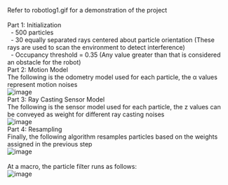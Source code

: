 Refer to robotlog1.gif for a demonstration of the project <br/>
<br/>
Part 1: Initialization <br/>
&nbsp; - 500 particles <br/>
&nbsp; - 30 equally separated rays centered about particle orientation (These rays are used to scan the environment to detect interference) <br/>
&nbsp; - Occupancy threshold = 0.35 (Any value greater than that is considered an obstacle for the robot) <br/>
Part 2: Motion Model <br/>
The following is the odometry model used for each particle, the α values represent motion noises <br/>
![image](https://user-images.githubusercontent.com/71652695/129286254-0979caac-542c-4edd-a430-ffd36e2f30f1.png) <br/>
Part 3: Ray Casting Sensor Model <br/>
The following is the sensor model used for each particle, the z values can be conveyed as weight for different ray casting noises  <br/>
![image](https://user-images.githubusercontent.com/71652695/129286435-64de5176-91d9-44f9-ab3f-896b02560426.png) <br/>
Part 4: Resampling <br/>
Finally, the following algorithm resamples particles based on the weights assigned in the previous step <br/>
![image](https://user-images.githubusercontent.com/71652695/129286802-a12a393d-2ade-420b-b8de-8a341ac02660.png) <br/>
<br/>
At a macro, the particle filter runs as follows: <br/>
![image](https://user-images.githubusercontent.com/71652695/129286679-fb046b8f-9ac4-404e-a07c-c63acec66393.png) <br/>
